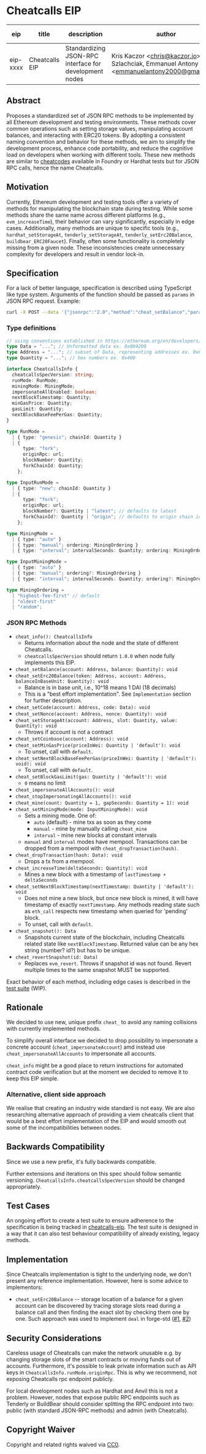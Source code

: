 # Cheatcalls EIP

| eip | title          | description                                             | author                                                                                        | type | category  | status    | created    | discussions-to |
|-----|----------------|---------------------------------------------------------|-----------------------------------------------------------------------------------------------|------|-----------|-----------|------------|----------------|
| eip-xxxx | Cheatcalls EIP | Standardizing JSON-RPC interface for development nodes  | Kris Kaczor \<chris@kaczor.io\>, Piotr Szlachciak, Emmanuel Antony \<emmanuelantony2000@gmail.com\> | Standards Track | Interface | Pre-Draft | 2024-11-07 | <To be submitted after> |

## Abstract

Proposes a standardized set of JSON RPC methods to be implemented by all Ethereum development and testing environments. These methods cover common operations such as setting storage values, manipulating account balances, and interacting with ERC20 tokens. By adopting a consistent naming convention and behavior for these methods, we aim to simplify the development process, enhance code portability, and reduce the cognitive load on developers when working with different tools.
These new methods are similar to [cheatcodes](https://book.getfoundry.sh/forge/cheatcodes) available in Foundry or Hardhat tests but for JSON RPC calls, hence the name Cheatcalls.

## Motivation

Currently, Ethereum development and testing tools offer a variety of methods for manipulating the blockchain state during testing. While some methods share the same name across different platforms (e.g., `evm_increaseTime`), their behavior can vary significantly, especially in edge cases. Additionally, many methods are unique to specific tools (e.g., `hardhat_setStorageAt`, `tenderly_setStorageAt`, `tenderly_setErc20Balance`, `buildbear_ERC20Faucet`). Finally, often some functionality is completely missing from a given node. These inconsistencies create unnecessary complexity for developers and result in vendor lock-in.

## Specification

For a lack of better language, specification is described using TypeScript like type system. Arguments of the function should be passed as `params` in JSON RPC request. Example:

```sh
curl -X POST --data '{"jsonrpc":"2.0","method":"cheat_setBalance","params":["0x407d73d8a49eeb85d32cf465507dd71d507100c1", "0xDE0B6B3A7640000"],"id":1}'
```


### Type definitions

```typescript
// using conventions established in https://ethereum.org/en/developers/docs/apis/json-rpc/#conventions
type Data = "..."; // Unformatted data ex. 0x004200
type Address = "..."; // subset of Data, representing addresses ex. 0x6b175474e89094c44da98b954eedeac495271d0f
type Quantity = "..."; // hex numbers ex. 0x400

interface CheatcallsInfo {
  cheatcallsSpecVersion: string;
  runMode: RunMode;
  miningMode: MiningMode;
  impersonateAllEnabled: boolean;
  nextBlockTimestamp: Quantity;
  minGasPrice: Quantity;
  gasLimit: Quantity;
  nextBlockBaseFeePerGas: Quantity;
}

type RunMode =
  | { type: "genesis"; chainId: Quantity }
  | {
      type: "fork";
      originRpc: url;
      blockNumber: Quantity;
      forkChainId: Quantity;
    };

type InputRunMode =
  | { type: "new"; chainId: Quantity }
  | {
      type: "fork";
      originRpc: url;
      blockNumber?: Quantity | "latest"; // defaults to latest
      forkChainId?: Quantity | "origin"; // defaults to origin chain id
    };

type MiningMode =
  | { type: "auto" }
  | { type: "manual"; ordering: MiningOrdering }
  | { type: "interval"; intervalSeconds: Quantity; ordering: MiningOrdering };

type InputMiningMode =
  | { type: "auto" }
  | { type: "manual"; ordering?: MiningOrdering }
  | { type: "interval"; intervalSeconds: Quantity; ordering?: MiningOrdering };

type MiningOrdering =
  | "highest-fee-first" // default
  | "oldest-first"
  | "random";
```

### JSON RPC Methods

* `cheat_info(): CheatcallsInfo`
  * Returns information about the node and the state of different Cheatcalls.
  * `cheatcallsSpecVersion` should return `1.0.0` when node fully implements this EIP.
* `cheat_setBalance(account: Address, balance: Quantity): void`
* `cheat_setErc20Balance(token: Address, account: Address, balanceInBaseUnit: Quantity): void`
  * Balance is in base unit, i.e., 10^18 means 1 DAI (18 decimals)
  * This is a "best effort implementation". See `Implementation` section for further description.
* `cheat_setCode(account: Address, code: Data): void`
* `cheat_setNonce(account: Address, nonce: Quantity): void`
* `cheat_setStorageAt(account: Address, slot: Quantity, value: Quantity): void`
  * Throws if account is not a contract
* `cheat_setCoinbase(account: Address): void`
* `cheat_setMinGasPrice(priceInWei: Quantity | 'default'): void`
  * To unset, call with `default`.
* `cheat_setNextBlockBaseFeePerGas(priceInWei: Quantity | 'default'): void): void`
  * To unset, call with `default`.
* `cheat_setBlockGasLimit(gas: Quantity | 'default'): void`
  * `0` means no limit
* `cheat_impersonateAllAccounts(): void`
* `cheat_stopImpersonatingAllAccounts(): void`
* `cheat_mine(count: Quantity = 1, gapSeconds: Quantity = 1): void`
* `cheat_setMiningMode(mode: InputMiningMode): void`
  * Sets a mining mode. One of:
    * `auto` (default) - mine txs as soon as they come
    * `manual` - mine by manually calling `cheat_mine`
    * `interval` - mine new blocks at constant intervals
  * `manual` and `interval` modes have mempool. Transactions can be dropped from a mempool with `cheat_dropTransaction(hash)`.
* `cheat_dropTransaction(hash: Data): void`
  * Drops a tx from a mempool.
* `cheat_increaseTime(deltaSeconds: Quantity): void`
  * Mines a new block with a timestamp of `lastTimestamp + deltaSeconds`
* `cheat_setNextBlockTimestamp(nextTimestamp: Quantity | 'default'): void`
  * Does not mine a new block, but once new block is mined, it will have timestamp of exactly `nextTimestamp`. Any methods reading state such as `eth_call` respects new timestamp when queried for 'pending' block.
  * To unset, call with `default`.
* `cheat_snapshot(): Data`
  * Snapshots current state of the blockchain, including Cheatcalls related state like `nextBlockTimestamp`. Returned value can be any hex string (number? id?) but has to be unique.
* `cheat_revertSnapshot(id: Data)`
  * Replaces `evm_revert`. Throws if snapshot id was not found. Revert multiple times to the same snapshot MUST be supported.

Exact behavior of each method, including edge cases is described in the [test suite](https://github.com/krzkaczor/cheatcalls-eip/tree/main/spec-tests) (WIP).

## Rationale

We decided to use new, unique prefix `cheat_` to avoid any naming collisions with currently implemented methods.

To simplify overall interface we decided to drop possibility to impersonate a concrete account (`cheat_impersonateAccount`) amd instead use `cheat_impersonateAllAccounts` to impersonate all accounts.

`cheat_info` might be a good place to return instructions for automated contract code verification but at the moment we decided to remove it to keep this EIP simple.

### Alternative, client side approach

We realise that creating an industry wide standard is not easy. We are also researching alternative approach of providing a viem cheatcalls client that would
be a best effort implementation of the EIP and would smooth out some of the incompatibilities between nodes.

## Backwards Compatibility

Since we use a new prefix, it's fully backwards compatible.

Further extensions and iterations on this spec should follow semantic versioning. `CheatcallsInfo.cheatcallsSpecVersion` should be changed appropriately.

## Test Cases

An ongoing effort to create a test suite to ensure adherence to the specification is being tracked in [cheatcalls-eip](https://github.com/krzkaczor/cheatcalls-eip). The test suite is designed in a way that it can also test behaviour compatibility of already existing, legacy methods.

## Implementation

Since Cheatcalls implementation is tight to the underlying node, we don't present any reference implementation. However, here is some advice to implementors:
* `cheat_setErc20Balance` -- storage location of a balance for a given account can be discovered by tracing storage slots read during a balance call and then finding the exact slot by checking them one by one. Such approach was used to implement `deal` in forge-std ([#1](https://github.com/foundry-rs/forge-std/blob/ee000c6c27859065d7b3da6047345607c1d94a0d/src/StdCheats.sol#L734), [#2](https://github.com/foundry-rs/forge-std/blob/master/src/StdStorage.sol))

## Security Considerations

Careless usage of Cheatcalls can make the network unusable e.g. by changing storage slots of the smart contracts or moving funds out of accounts. Furthermore, it's possible to leak private information such as API keys in `CheatcallsInfo.runMode.originRpc`. This is why we recommend, not exposing Cheatcalls rpc endpoint publicly.

For local development nodes such as Hardhat and Anvil this is not a problem. However, nodes that expose public RPC endpoints such as Tenderly or BuildBear should consider splitting the RPC endpoint into two: public (with standard JSON-RPC methods) and admin (with Cheatcalls).

## Copyright Waiver

Copyright and related rights waived via [CC0](https://creativecommons.org/publicdomain/zero/1.0/).
